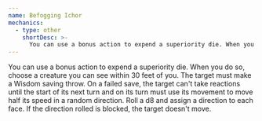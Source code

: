 ```yaml
---
name: Befogging Ichor
mechanics:
  - type: other
    shortDesc: >-
      You can use a bonus action to expend a superiority die. When you do so, choose a creature you can see within 30 feet of you. The target must make a Wisdom saving throw. On a failed save, the target can't take reactions until the start of its next turn and on its turn must use its movement to move half its speed in a random direction. Roll a d8 and assign a direction to each face. If the direction rolled is blocked, the target doesn't move.
---
```

You can use a bonus action to expend a superiority die. When you do so, choose a creature you can see within 30 feet of you. The target must make a Wisdom saving throw. On a failed save, the target can't take reactions until the start of its next turn and on its turn must use its movement to move half its speed in a random direction. Roll a d8 and assign a direction to each face. If the direction rolled is blocked, the target doesn't move.
